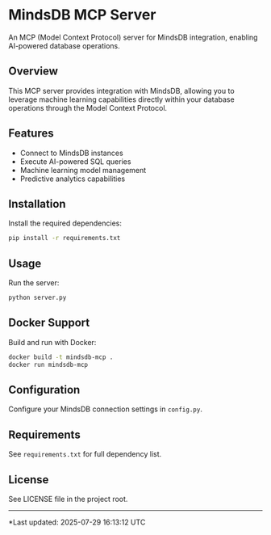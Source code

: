 # MindsDB MCP Server

An MCP (Model Context Protocol) server for MindsDB integration, enabling AI-powered database operations.

## Overview

This MCP server provides integration with MindsDB, allowing you to leverage machine learning capabilities directly within your database operations through the Model Context Protocol.

## Features

- Connect to MindsDB instances
- Execute AI-powered SQL queries
- Machine learning model management
- Predictive analytics capabilities

## Installation

Install the required dependencies:

```bash
pip install -r requirements.txt
```

## Usage

Run the server:

```bash
python server.py
```

## Docker Support

Build and run with Docker:

```bash
docker build -t mindsdb-mcp .
docker run mindsdb-mcp
```

## Configuration

Configure your MindsDB connection settings in `config.py`.

## Requirements

See `requirements.txt` for full dependency list.

## License

See LICENSE file in the project root.

---
*Last updated: 2025-07-29 16:13:12 UTC